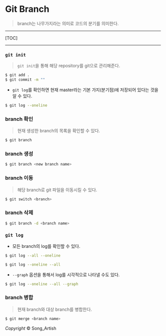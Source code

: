 # Git Branch

> branch는 나무가지라는 의미로 코드의 분기를 의미한다.

---

[TOC]

---



### `git init`

> `git init`을 통해 해당 repository를 git으로 관리해준다.

```bash
$ git add .
$ git commit -m ""
```

- `git log`를 확인하면 현재 master라는 기본 가지(분기점)에 저장되어 있다는 것을 알 수 있다.

```bash
$ git log --oneline
```



### branch 확인

> 현재 생성한 branch의 목록을 확인할 수 있다.

```bash
$ git branch
```



### branch 생성

```bash
$ git branch <new branch name>
```



### branch 이동

> 해당 branch로 git 파일을 이동시킬 수 있다.

```bash
$ git switch <branch>
```



### branch 삭제

```bash
$ git branch -d <branch name>
```



### `git log`

- 모든 branch의 log를 확인할 수 있다.

```bash
$ git log --all --oneline
```

```bash
$ git log --oneline --all
```

- `--graph` 옵션을 통해서 log를 시각적으로 나타낼 수도 있다.

```bash
$ git log --oneline --all --graph
```





### branch 병합

> 현재 branch와 대상 branch를 병합한다.

```bash
$ git merge <branch name>
```



*Copyright* © Song_Artish
